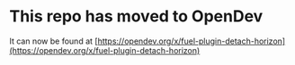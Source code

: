 # This repo has moved to OpenDev

It can now be found at [https://opendev.org/x/fuel-plugin-detach-horizon](https://opendev.org/x/fuel-plugin-detach-horizon)
